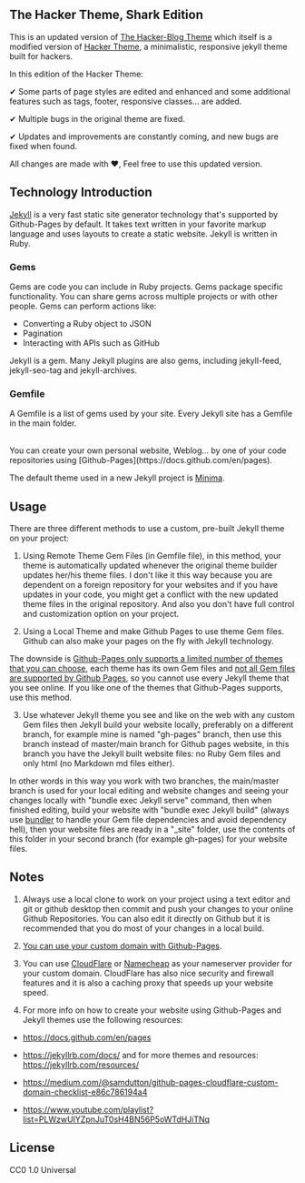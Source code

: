 ## The Hacker Theme, Shark Edition

This is an updated version of [The Hacker-Blog Theme](https://github.com/tocttou/hacker-blog) which itself is a modified version of [Hacker Theme](https://github.com/pages-themes/hacker), a minimalistic, responsive jekyll theme built for hackers.

In this edition of the Hacker Theme: 

✔ Some parts of page styles are edited and enhanced and some additional features such as tags, footer, responsive classes... are added.

✔ Multiple bugs in the original theme are fixed. 

✔ Updates and improvements are constantly coming, and new bugs are fixed when found.

All changes are made with ❤, Feel free to use this updated version.

## Technology Introduction

[Jekyll](https://jekyllrb.com/) is a very fast static site generator technology that's supported by Github-Pages by default. It takes text written in your favorite markup language and uses layouts to create a static website. Jekyll is written in Ruby.

### Gems
Gems are code you can include in Ruby projects. Gems package specific functionality. You can share gems across multiple projects or with other people. Gems can perform actions like:

* Converting a Ruby object to JSON
* Pagination
* Interacting with APIs such as GitHub

Jekyll is a gem. Many Jekyll plugins are also gems, including jekyll-feed, jekyll-seo-tag and jekyll-archives.

### Gemfile
A Gemfile is a list of gems used by your site. Every Jekyll site has a Gemfile in the main folder.

<br>
You can create your own personal website, Weblog... by one of your code repositories using [Github-Pages](https://docs.github.com/en/pages).

The default theme used in a new Jekyll project is [Minima](https://github.com/jekyll/minima).

## Usage

There are three different methods to use a custom, pre-built Jekyll theme on your project:

1) Using Remote Theme Gem Files (in Gemfile file), in this method, your theme is automatically updated whenever the original theme builder updates her/his theme files. I don't like it this way because you are dependent on a foreign repository for your websites and if you have updates in your code, you might get a conflict with the new updated theme files in the original repository. And also you don't have full control and customization option on your project.

2) Using a Local Theme and make Github Pages to use theme Gem files. Github can also make your pages on the fly with Jekyll technology.

  The downside is [Github-Pages only supports a limited number of themes that you can choose](https://pages.github.com/themes/), each theme has its own Gem files and [not all  Gem files are supported by Github Pages](https://docs.github.com/en/pages/setting-up-a-github-pages-site-with-jekyll/about-github-pages-and-jekyll#plugins), so you cannot use  every Jekyll theme that you see online. If you like one of the themes that Github-Pages supports, use this method.

3) Use whatever Jekyll theme you see and like on the web with any custom Gem files then Jekyll build your website locally, preferably on a different branch, for example mine is named "gh-pages" branch, then use this branch instead of master/main branch for Github pages website, in this branch you have the Jekyll built website files: no Ruby Gem files and only html (no Markdown md files either).

In other words in this way you work with two branches, the main/master branch is used for your local editing and website changes and seeing your changes locally with "bundle exec Jekyll serve" command, then when finished editing, build your website with "bundle exec Jekyll build" (always use [bundler](https://jekyllrb.com/docs/ruby-101/#bundler) to handle your Gem file dependencies and avoid dependency hell), then your website files are ready in a "_site" folder, use the contents of this folder in your second branch (for example gh-pages) for your website files.

## Notes

1) Always use a local clone to work on your project using a text editor and git or github desktop then commit and push your changes to your online Github Repositories. You can also edit it directly on Github but it is recommended that you do most of your changes in a local build.

2) [You can use your custom domain with Github-Pages](https://docs.github.com/en/pages/configuring-a-custom-domain-for-your-github-pages-site).

3) You can use [CloudFlare](https://www.cloudflare.com/) or [Namecheap](https://www.namecheap.com/domains/freedns/) as your nameserver provider for your custom domain. CloudFlare has also nice security and firewall features and it is also a caching proxy that speeds up your website speed.

4) For more info on how to create your website using Github-Pages and Jekyll themes use the following resources:

* https://docs.github.com/en/pages

* https://jekyllrb.com/docs/ and for more themes and resources: https://jekyllrb.com/resources/

* https://medium.com/@samdutton/github-pages-cloudflare-custom-domain-checklist-e86c786194a4

* https://www.youtube.com/playlist?list=PLWzwUIYZpnJuT0sH4BN56P5oWTdHJiTNq


## License

CC0 1.0 Universal
